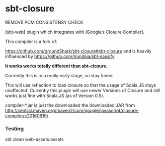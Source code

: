 sbt-closure
===========

REMOVE POM CONSISTENSY CHECK

[sbt-web] plugin which integrates with [Google’s Closure Compiler].

This compiler is a fork of:

https://github.com/ground5hark/sbt-closure#sbt-closure
and is heavily influenced by
https://github.com/irundaia/sbt-sassify

**It works works totally different than sbt-closure.**

Currently this is in a really early stage, so stay tuned.

This will use reflection to load closure so that the usage of Scala.JS stays unaffected.
Currently this plugin will use newer Versions of Closure and still works just fine with Scala.JS (as of Version 0.5).

compiler-*.jar is just the downloaded the downloaded JAR from http://central.maven.org/maven2/com/google/javascript/closure-compiler/v20160619/
### Testing

sbt clean web-assets:assets